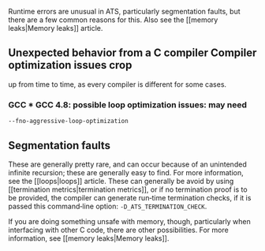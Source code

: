 Runtime errors are unusual in ATS, particularly segmentation faults, but
there are a few common reasons for this. Also see the [[memory leaks|Memory
leaks]] article.

## Unexpected behavior from a C compiler Compiler optimization issues crop
up from time to time, as every compiler is different for some cases.

### GCC * GCC 4.8: possible loop optimization issues: may need
`--fno-aggressive-loop-optimization`


## Segmentation faults

These are generally pretty rare, and can occur because of an unintended
infinite recursion; these are generally easy to find. For more information,
see the [[loops|loops]] article. These can generally be avoid by using
[[termination metrics|termination metrics]], or if no termination proof is
to be provided, the compiler can generate run‑time termination checks, if it
is passed this command‑line option: `-D_ATS_TERMINATION_CHECK`.

If you are doing something unsafe with memory, though, particularly when
interfacing with other C code, there are other possibilities. For more
information, see [[memory leaks|Memory leaks]].
